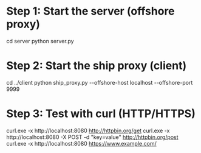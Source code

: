 ﻿# Step 1: Start the server (offshore proxy)

cd server
python server.py

# Step 2: Start the ship proxy (client)

cd ../client
python ship_proxy.py --offshore-host localhost --offshore-port 9999

# Step 3: Test with curl (HTTP/HTTPS)

curl.exe -x http://localhost:8080 http://httpbin.org/get
curl.exe -x http://localhost:8080 -X POST -d "key=value" http://httpbin.org/post
curl.exe -x http://localhost:8080 https://www.example.com/

```

